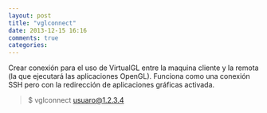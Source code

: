 ```yaml
---
layout: post
title: "vglconnect"
date: 2013-12-15 16:16
comments: true
categories: 
---
```

Crear conexión para el uso de VirtualGL entre la maquina cliente y la remota (la que ejecutará las aplicaciones OpenGL). Funciona como una conexión SSH pero con la redirección de aplicaciones gráficas activada.

>$ vglconnect usuaro@1.2.3.4

